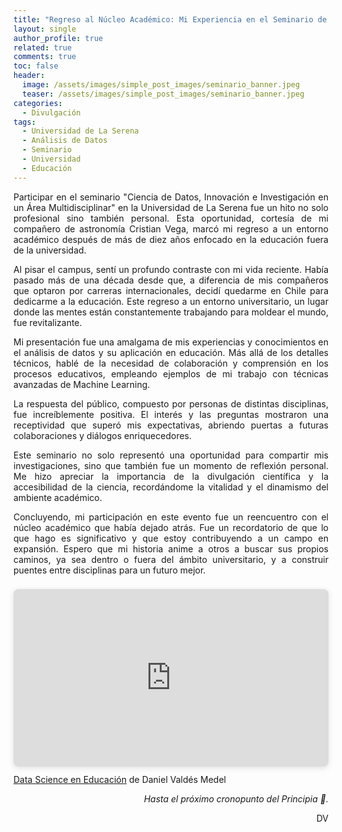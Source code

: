 ```yaml
---
title: "Regreso al Núcleo Académico: Mi Experiencia en el Seminario de Ciencia de Datos"
layout: single
author_profile: true
related: true
comments: true
toc: false
header:
  image: /assets/images/simple_post_images/seminario_banner.jpeg
  teaser: /assets/images/simple_post_images/seminario_banner.jpeg
categories:
  - Divulgación
tags:
  - Universidad de La Serena
  - Análisis de Datos
  - Seminario
  - Universidad
  - Educación
---
```

<div markdown="1" style="text-align: justify;">
Participar en el seminario "Ciencia de Datos, Innovación e Investigación en un Área Multidisciplinar" en la Universidad de La Serena fue un hito no solo profesional sino también personal. Esta oportunidad, cortesía de mi compañero de astronomía Cristian Vega, marcó mi regreso a un entorno académico después de más de diez años enfocado en la educación fuera de la universidad.

Al pisar el campus, sentí un profundo contraste con mi vida reciente. Había pasado más de una década desde que, a diferencia de mis compañeros que optaron por carreras internacionales, decidí quedarme en Chile para dedicarme a la educación. Este regreso a un entorno universitario, un lugar donde las mentes están constantemente trabajando para moldear el mundo, fue revitalizante.

Mi presentación fue una amalgama de mis experiencias y conocimientos en el análisis de datos y su aplicación en educación. Más allá de los detalles técnicos, hablé de la necesidad de colaboración y comprensión en los procesos educativos, empleando ejemplos de mi trabajo con técnicas avanzadas de Machine Learning.

La respuesta del público, compuesto por personas de distintas disciplinas, fue increíblemente positiva. El interés y las preguntas mostraron una receptividad que superó mis expectativas, abriendo puertas a futuras colaboraciones y diálogos enriquecedores.

Este seminario no solo representó una oportunidad para compartir mis investigaciones, sino que también fue un momento de reflexión personal. Me hizo apreciar la importancia de la divulgación científica y la accesibilidad de la ciencia, recordándome la vitalidad y el dinamismo del ambiente académico.

Concluyendo, mi participación en este evento fue un reencuentro con el núcleo académico que había dejado atrás. Fue un recordatorio de que lo que hago es significativo y que estoy contribuyendo a un campo en expansión. Espero que mi historia anime a otros a buscar sus propios caminos, ya sea dentro o fuera del ámbito universitario, y a construir puentes entre disciplinas para un futuro mejor.

<div style="position: relative; width: 100%; height: 0; padding-top: 56.2500%;
 padding-bottom: 0; box-shadow: 0 2px 8px 0 rgba(63,69,81,0.16); margin-top: 1.6em; margin-bottom: 0.9em; overflow: hidden;
 border-radius: 8px; will-change: transform;">
  <iframe loading="lazy" style="position: absolute; width: 100%; height: 100%; top: 0; left: 0; border: none; padding: 0;margin: 0;"
    src="https:&#x2F;&#x2F;www.canva.com&#x2F;design&#x2F;DAF1QlunCRI&#x2F;view?embed" allowfullscreen="allowfullscreen" allow="fullscreen">
  </iframe>
</div>
<a href="https:&#x2F;&#x2F;www.canva.com&#x2F;design&#x2F;DAF1QlunCRI&#x2F;view?utm_content=DAF1QlunCRI&amp;utm_campaign=designshare&amp;utm_medium=embeds&amp;utm_source=link" target="_blank" rel="noopener">Data Science en Educación</a> de Daniel Valdés Medel

</div>

<div align="right" markdown="1">

_Hasta el próximo cronopunto del Principia 🥚._

DV

</div>


